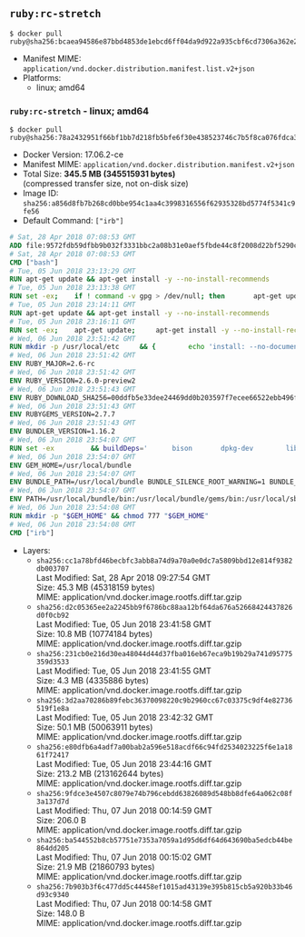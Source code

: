 ## `ruby:rc-stretch`

```console
$ docker pull ruby@sha256:bcaea94586e87bbd4853de1ebcd6ff04da9d922a935cbf6cd7306a362e2679b8
```

-	Manifest MIME: `application/vnd.docker.distribution.manifest.list.v2+json`
-	Platforms:
	-	linux; amd64

### `ruby:rc-stretch` - linux; amd64

```console
$ docker pull ruby@sha256:78a2432951f66bf1bb7d218fb5bfe6f30e438523746c7b5f8ca076fdca3cf6fb
```

-	Docker Version: 17.06.2-ce
-	Manifest MIME: `application/vnd.docker.distribution.manifest.v2+json`
-	Total Size: **345.5 MB (345515931 bytes)**  
	(compressed transfer size, not on-disk size)
-	Image ID: `sha256:a856d8fb7b268cd0bbe954c1aa4c3998316556f62935328bd5774f5341c9fe56`
-	Default Command: `["irb"]`

```dockerfile
# Sat, 28 Apr 2018 07:08:53 GMT
ADD file:9572fdb59dfbb9b032f3331bbc2a08b31e0aef5fbde44c8f2008d22bf5290cf2 in / 
# Sat, 28 Apr 2018 07:08:53 GMT
CMD ["bash"]
# Tue, 05 Jun 2018 23:13:29 GMT
RUN apt-get update && apt-get install -y --no-install-recommends 		ca-certificates 		curl 		netbase 		wget 	&& rm -rf /var/lib/apt/lists/*
# Tue, 05 Jun 2018 23:13:38 GMT
RUN set -ex; 	if ! command -v gpg > /dev/null; then 		apt-get update; 		apt-get install -y --no-install-recommends 			gnupg 			dirmngr 		; 		rm -rf /var/lib/apt/lists/*; 	fi
# Tue, 05 Jun 2018 23:14:11 GMT
RUN apt-get update && apt-get install -y --no-install-recommends 		bzr 		git 		mercurial 		openssh-client 		subversion 				procps 	&& rm -rf /var/lib/apt/lists/*
# Tue, 05 Jun 2018 23:16:11 GMT
RUN set -ex; 	apt-get update; 	apt-get install -y --no-install-recommends 		autoconf 		automake 		bzip2 		dpkg-dev 		file 		g++ 		gcc 		imagemagick 		libbz2-dev 		libc6-dev 		libcurl4-openssl-dev 		libdb-dev 		libevent-dev 		libffi-dev 		libgdbm-dev 		libgeoip-dev 		libglib2.0-dev 		libjpeg-dev 		libkrb5-dev 		liblzma-dev 		libmagickcore-dev 		libmagickwand-dev 		libncurses5-dev 		libncursesw5-dev 		libpng-dev 		libpq-dev 		libreadline-dev 		libsqlite3-dev 		libssl-dev 		libtool 		libwebp-dev 		libxml2-dev 		libxslt-dev 		libyaml-dev 		make 		patch 		xz-utils 		zlib1g-dev 				$( 			if apt-cache show 'default-libmysqlclient-dev' 2>/dev/null | grep -q '^Version:'; then 				echo 'default-libmysqlclient-dev'; 			else 				echo 'libmysqlclient-dev'; 			fi 		) 	; 	rm -rf /var/lib/apt/lists/*
# Wed, 06 Jun 2018 23:51:42 GMT
RUN mkdir -p /usr/local/etc 	&& { 		echo 'install: --no-document'; 		echo 'update: --no-document'; 	} >> /usr/local/etc/gemrc
# Wed, 06 Jun 2018 23:51:42 GMT
ENV RUBY_MAJOR=2.6-rc
# Wed, 06 Jun 2018 23:51:42 GMT
ENV RUBY_VERSION=2.6.0-preview2
# Wed, 06 Jun 2018 23:51:43 GMT
ENV RUBY_DOWNLOAD_SHA256=00ddfb5e33dee24469dd0b203597f7ecee66522ebb496f620f5815372ea2d3ec
# Wed, 06 Jun 2018 23:51:43 GMT
ENV RUBYGEMS_VERSION=2.7.7
# Wed, 06 Jun 2018 23:51:43 GMT
ENV BUNDLER_VERSION=1.16.2
# Wed, 06 Jun 2018 23:54:07 GMT
RUN set -ex 		&& buildDeps=' 		bison 		dpkg-dev 		libgdbm-dev 		ruby 	' 	&& apt-get update 	&& apt-get install -y --no-install-recommends $buildDeps 	&& rm -rf /var/lib/apt/lists/* 		&& wget -O ruby.tar.xz "https://cache.ruby-lang.org/pub/ruby/${RUBY_MAJOR%-rc}/ruby-$RUBY_VERSION.tar.xz" 	&& echo "$RUBY_DOWNLOAD_SHA256 *ruby.tar.xz" | sha256sum -c - 		&& mkdir -p /usr/src/ruby 	&& tar -xJf ruby.tar.xz -C /usr/src/ruby --strip-components=1 	&& rm ruby.tar.xz 		&& cd /usr/src/ruby 		&& { 		echo '#define ENABLE_PATH_CHECK 0'; 		echo; 		cat file.c; 	} > file.c.new 	&& mv file.c.new file.c 		&& autoconf 	&& gnuArch="$(dpkg-architecture --query DEB_BUILD_GNU_TYPE)" 	&& ./configure 		--build="$gnuArch" 		--disable-install-doc 		--enable-shared 	&& make -j "$(nproc)" 	&& make install 		&& apt-get purge -y --auto-remove $buildDeps 	&& cd / 	&& rm -r /usr/src/ruby 		&& gem update --system "$RUBYGEMS_VERSION" 	&& gem install bundler --version "$BUNDLER_VERSION" --force 	&& rm -r /root/.gem/
# Wed, 06 Jun 2018 23:54:07 GMT
ENV GEM_HOME=/usr/local/bundle
# Wed, 06 Jun 2018 23:54:07 GMT
ENV BUNDLE_PATH=/usr/local/bundle BUNDLE_SILENCE_ROOT_WARNING=1 BUNDLE_APP_CONFIG=/usr/local/bundle
# Wed, 06 Jun 2018 23:54:07 GMT
ENV PATH=/usr/local/bundle/bin:/usr/local/bundle/gems/bin:/usr/local/sbin:/usr/local/bin:/usr/sbin:/usr/bin:/sbin:/bin
# Wed, 06 Jun 2018 23:54:08 GMT
RUN mkdir -p "$GEM_HOME" && chmod 777 "$GEM_HOME"
# Wed, 06 Jun 2018 23:54:08 GMT
CMD ["irb"]
```

-	Layers:
	-	`sha256:cc1a78bfd46becbfc3abb8a74d9a70a0e0dc7a5809bbd12e814f9382db003707`  
		Last Modified: Sat, 28 Apr 2018 09:27:54 GMT  
		Size: 45.3 MB (45318159 bytes)  
		MIME: application/vnd.docker.image.rootfs.diff.tar.gzip
	-	`sha256:d2c05365ee2a2245bb9f6786bc88aa12bf64da676a52668424437826d0f0cb92`  
		Last Modified: Tue, 05 Jun 2018 23:41:58 GMT  
		Size: 10.8 MB (10774184 bytes)  
		MIME: application/vnd.docker.image.rootfs.diff.tar.gzip
	-	`sha256:231cb0e216d30ea48044d44d37fba016eb67eca9b19b29a741d95775359d3533`  
		Last Modified: Tue, 05 Jun 2018 23:41:55 GMT  
		Size: 4.3 MB (4335886 bytes)  
		MIME: application/vnd.docker.image.rootfs.diff.tar.gzip
	-	`sha256:3d2aa70286b89febc36370098220c9b2960cc67c03375c9df4e82736519f1e8a`  
		Last Modified: Tue, 05 Jun 2018 23:42:32 GMT  
		Size: 50.1 MB (50063911 bytes)  
		MIME: application/vnd.docker.image.rootfs.diff.tar.gzip
	-	`sha256:e80dfb6a4adf7a00bab2a596e518acdf66c94fd2534023225f6e1a1861f72417`  
		Last Modified: Tue, 05 Jun 2018 23:44:16 GMT  
		Size: 213.2 MB (213162644 bytes)  
		MIME: application/vnd.docker.image.rootfs.diff.tar.gzip
	-	`sha256:9fdce3e4507c8079e74b796cebdd63826089d548bb8dfe64a062c08f3a137d7d`  
		Last Modified: Thu, 07 Jun 2018 00:14:59 GMT  
		Size: 206.0 B  
		MIME: application/vnd.docker.image.rootfs.diff.tar.gzip
	-	`sha256:ba544552b8cb57751e7353a7059a1d95d6df64d643690ba5edcb44be864dd205`  
		Last Modified: Thu, 07 Jun 2018 00:15:02 GMT  
		Size: 21.9 MB (21860793 bytes)  
		MIME: application/vnd.docker.image.rootfs.diff.tar.gzip
	-	`sha256:7b903b3f6c477dd5c44458ef1015ad43139e395b815cb5a920b33b46d93c9340`  
		Last Modified: Thu, 07 Jun 2018 00:14:58 GMT  
		Size: 148.0 B  
		MIME: application/vnd.docker.image.rootfs.diff.tar.gzip
